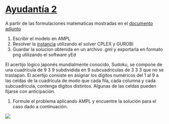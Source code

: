 # [Ayudantía 2](#)

A partir de las formulaciones matematicas mostradas en el [documento adjunto](#)
1. Escribir el modelo en AMPL
2. Resolver la [instancia](#) utilizando el solver CPLEX y GUROBI
3. Guardar la solucion obtenida en un archivo .gml y exportarla en formato png utilizando el software yEd

El acertijo lógico japonés mundialmente conocido, Sudoku, se compone de una cuadrícula de 9 3 9 subdividida en 9 subcuadrículas de 3 3 3 que no se traslapan. El acertijo consiste en asignar los dígitos numéricos del 1 al 9 a las celdas de la cuadrícula de modo que cada fila, cada columna y cada subcuadrícula, contenga dígitos distintos. Algunas de las celdas pueden fijarse con anticipación.

1. Formule el problema aplicando AMPL y encuentre la solución para el caso dado a continuación.
<img src="URL_DE_LA_IMAGEN" />


